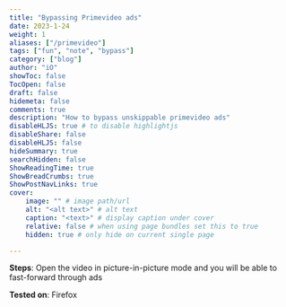 ```yaml
---
title: "Bypassing Primevideo ads"
date: 2023-1-24
weight: 1
aliases: ["/primevideo"]
tags: ["fun", "note", "bypass"]
category: ["blog"]
author: "iO"
showToc: false
TocOpen: false
draft: false
hidemeta: false
comments: true
description: "How to bypass unskippable primevideo ads"
disableHLJS: true # to disable highlightjs
disableShare: false
disableHLJS: false
hideSummary: true
searchHidden: false
ShowReadingTime: true
ShowBreadCrumbs: true
ShowPostNavLinks: true
cover:
    image: "" # image path/url
    alt: "<alt text>" # alt text
    caption: "<text>" # display caption under cover
    relative: false # when using page bundles set this to true
    hidden: true # only hide on current single page

---
```


**Steps**: Open the video in picture-in-picture mode and you will be able to fast-forward through ads

**Tested on**: Firefox

